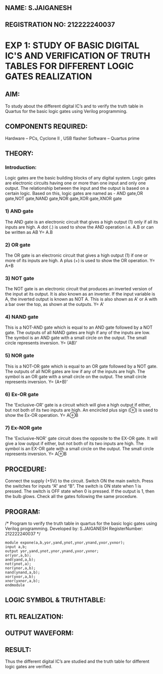 ## NAME: S.JAIGANESH
## REGISTRATION NO: 212222240037

# EXP 1: STUDY OF BASIC DIGITAL IC'S AND VERIFICATION OF TRUTH TABLES FOR DIFFERENT LOGIC GATES REALIZATION
 
## AIM:
To study about the different digital IC’s and to verify the truth table in Quartus for the basic logic gates using Verilog programming.

## COMPONENTS REQUIRED:
Hardware – PCs, Cyclone II , USB flasher
Software – Quartus prime

## THEORY:
### Introduction:
Logic gates are the basic building blocks of any digital system.
Logic gates are electronic circuits having one or more than one input and only one output.
The relationship between the input and the output is based on a certain logic. 
Based on this, logic gates are named as -
AND gate,OR gate,NOT gate,NAND gate,NOR gate,XOR gate,XNOR gate
### 1) AND gate
The AND gate is an electronic circuit that gives a high output (1) only if all its inputs are high. A dot (.) is used to show the AND operation i.e. A.B or can be written as AB
Y= A.B
### 2) OR gate
The OR gate is an electronic circuit that gives a high output (1) if one or more of its inputs are high. A plus (+) is used to show the OR operation.
Y= A+B
### 3) NOT gate
The NOT gate is an electronic circuit that produces an inverted version of the input at its output. It is also known as an inverter. If the input variable is A, the inverted output is known as NOT A. This is also shown as A' or A with a bar over the top, as shown at the outputs.
Y= A'
### 4) NAND gate
This is a NOT-AND gate which is equal to an AND gate followed by a NOT gate. The outputs of all NAND gates are high if any of the inputs are low. The symbol is an AND gate with a small circle on the output. The small circle represents inversion.
Y= (AB)’
### 5) NOR gate
This is a NOT-OR gate which is equal to an OR gate followed by a NOT gate. The outputs of all NOR gates are low if any of the inputs are high. The symbol is an OR gate with a small circle on the output. The small circle represents inversion.
Y= (A+B)’
### 6) Ex-OR gate
The 'Exclusive-OR' gate is a circuit which will give a high output if either, but not both of its two inputs are high. An encircled plus sign (⊕) is used to show the Ex-OR operation.
Y= A⊕B
### 7) Ex-NOR gate
The 'Exclusive-NOR' gate circuit does the opposite to the EX-OR gate. It will give a low output if either, but not both of its two inputs are high. The symbol is an EX-OR gate with a small circle on the output. The small circle represents inversion.
Y= A⊕B

## PROCEDURE:
Connect the supply (+5V) to the circuit.
Switch ON the main switch.
Press the switches for inputs “A” and “B”. The switch is ON state when 1 is pressed. The switch is OFF state when 0 is pressed.
If the output is 1, then the bulb glows.
Check all the gates following the same procedure.

## PROGRAM:
/*
Program to verify the truth table in quartus for the basic logic gates using Verilog programming.
Developed by: S.JAIGANESH
RegisterNumber: 212222240037
*/
```
module expone(a,b,yor,yand,ynot,ynor,ynand,yxor,yxnor);
input a,b;
output yor,yand,ynot,ynor,ynand,yxor,yxnor;
or(yor,a,b);
and(yand,a,b);
not(ynot,a);
nor(ynor,a,b);
nand(ynand,a,b);
xor(yxor,a,b);
xnor(yxnor,a,b);
endmodule 
```

## LOGIC SYMBOL & TRUTHTABLE:

## RTL REALIZATION:

## OUTPUT WAVEFORM:

## RESULT:
Thus the different digital IC’s are studied and the truth table for different logic gates are verified.
